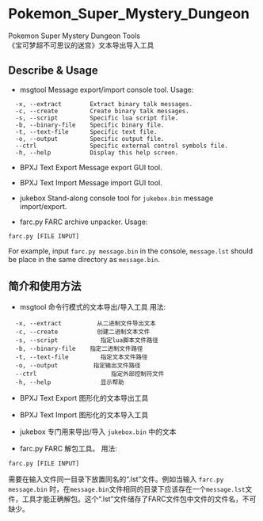 # Pokemon_Super_Mystery_Dungeon
Pokemon Super Mystery Dungeon Tools<br>
《宝可梦超不可思议的迷宫》文本导出导入工具

## Describe & Usage
- msgtool
Message export/import console tool. 
Usage:
```
  -x, --extract        Extract binary talk messages.
  -c, --create         Create binary talk messages.
  -s, --script         Specific lua script file.
  -b, --binary-file    Specific binary file.
  -t, --text-file      Specific text file.
  -o, --output         Specific output file.
  --ctrl               Specific external control symbols file.
  -h, --help           Display this help screen.
```

- BPXJ Text Export
Message export GUI tool. 

- BPXJ Text Import
Message import GUI tool. 

- jukebox
Stand-along console tool for `jukebox.bin` message import/export. 

- farc.py
FARC archive unpacker. 
Usage:
```
farc.py [FILE INPUT]
```
For example, input `farc.py message.bin` in the console, `message.lst` should be place in the same directory as `message.bin`. 

## 简介和使用方法
- msgtool
命令行模式的文本导出/导入工具
用法:
```
  -x, --extract          从二进制文件导出文本
  -c, --create           创建二进制文本文件
  -s, --script            指定lua脚本文件路径
  -b, --binary-file    指定二进制文件路径
  -t, --text-file         指定文本文件路径
  -o, --output          指定输出文件路径
  --ctrl                     指定外部控制符文件
  -h, --help              显示帮助
```

- BPXJ Text Export
图形化的文本导出工具

- BPXJ Text Import
图形化的文本导入工具

- jukebox
专门用来导出/导入 `jukebox.bin` 中的文本

- farc.py
FARC 解包工具。
用法:
```
farc.py [FILE INPUT]
```
需要在输入文件同一目录下放置同名的“.lst”文件。例如当输入 `farc.py message.bin` 时，在`message.bin`文件相同的目录下应该存在一个`message.lst`文件，工具才能正确解包。这个“.lst”文件储存了FARC文件包中文件的文件名，不可缺少。


